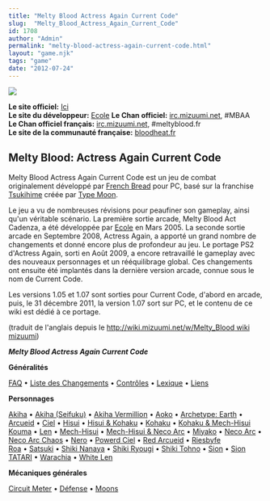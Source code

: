 ```yaml
---
title: "Melty Blood Actress Again Current Code"
slug:  "Melty_Blood_Actress_Again_Current_Code"
id: 1708
author: "Admin"
permalink: "melty-blood-actress-again-current-code.html"
layout: "game.njk"
tags: "game"
date: "2012-07-24"
---
```


![](/images/Mbcc.jpg)

**Le site officiel:** [Ici](http://meltyblood.info/)  
**Le site du développeur:** [Ecole](http://www.e56.info/mbaaps2/index.html)
 **Le Chan officiel:** [irc.mizuumi.net](http://widget.mibbit.com/?settings=b0c80f1a2b7c9987a0cb0742240f9110&server=irc.mizuumi.net&channel=%23mbaa&noServerTab=false),
\#MBAA  
**Le Chan officiel français:**
[irc.mizuumi.net](http://widget.mibbit.com/?settings=40efa8d1d131fba1f623f8f2ac86d382&server=irc.mizuumi.net&channel=%23meltyblood.fr),
\#meltyblood.fr  
**Le site de la communauté française:**
[bloodheat.fr](http://www.bloodheat.fr) 

## Melty Blood: Actress Again Current Code

Melty Blood Actress Again Current Code est un jeu de combat
originalement développé par [French
Bread](http://www13.plala.or.jp/french) pour PC, basé sur la franchise
[Tsukihime](http://www.typemoon.org/) créée par [Type
Moon](http://www.typemoon.com/).

Le jeu a vu de nombreuses révisions pour peaufiner son gameplay, ainsi
qu'un véritable scénario. La première sortie arcade, Melty Blood Act
Cadenza, a été développée par
[Ecole](http://www.e56.info/mbaaps2/index.html) en Mars 2005. La seconde
sortie arcade en Septembre 2008, Actress Again, a apporté un grand
nombre de changements et donné encore plus de profondeur au jeu. Le
portage PS2 d'Actress Again, sorti en Août 2009, a encore retravaillé le
gameplay avec des nouveaux personnages et un rééquilibrage global. Ces
changements ont ensuite été implantés dans la dernière version arcade,
connue sous le nom de Current Code.

Les versions 1.05 et 1.07 sont sorties pour Current Code, d'abord en
arcade, puis, le 31 décembre 2011, la version 1.07 sort sur PC, et le
contenu de ce wiki est dédié à ce portage.

(traduit de l'anglais depuis le [http://wiki.mizuumi.net/w/Melty_Blood
wiki
mizuumi](http://wiki.mizuumi.net/w/Melty_Blood_wiki_mizuumi "wikilink"))

***Melty Blood Actress Again Current Code***

**Généralités**

[FAQ](/index.php/Melty_Blood/FAQ "Melty Blood/FAQ") • [Liste des
Changements](/index.php/Melty_Blood/Changelist "Melty Blood/Changelist")
• [Contrôles](/index.php/Melty_Blood/Controls "Melty Blood/Controls") •
[Lexique](/index.php/Melty_Blood/Glossary "Melty Blood/Glossary") •
[Liens](/index.php/Melty_Blood/Links "Melty Blood/Links")

**Personnages**

[Akiha](/index.php/Melty_Blood/Akiha_Tohno "Melty Blood/Akiha Tohno") •
[Akiha
(Seifuku)](/index.php/Melty_Blood/Akiha_Tohno_\(Seifuku\) "Melty Blood/Akiha Tohno (Seifuku)")
• [Akiha
Vermillion](/index.php/Melty_Blood/Akiha_Vermillion "Melty Blood/Akiha Vermillion")
• [Aoko](/index.php/Melty_Blood/Aoko_Aozaki "Melty Blood/Aoko Aozaki") •
[Archetype:
Earth](/index.php/Melty_Blood/Archetype:_Earth "Melty Blood/Archetype: Earth")
•
[Arcueid](/index.php/Melty_Blood/Arcueid_Brunestud "Melty Blood/Arcueid Brunestud")
• [Ciel](/index.php/Melty_Blood/Ciel "Melty Blood/Ciel") •
[Hisui](/index.php/Melty_Blood/Hisui "Melty Blood/Hisui") • [Hisui &
Kohaku](/index.php/Melty_Blood/Hisui_%26_Kohaku "Melty Blood/Hisui & Kohaku")
• [Kohaku](/index.php/Melty_Blood/Kohaku "Melty Blood/Kohaku") • [Kohaku
&
Mech-Hisui](/index.php/Melty_Blood/Kohaku_%26_Mech-Hisui "Melty Blood/Kohaku & Mech-Hisui")  
[Kouma](/index.php/Melty_Blood/Kouma_Kishima "Melty Blood/Kouma Kishima")
• [Len](/index.php/Melty_Blood/Len "Melty Blood/Len") •
[Mech-Hisui](/index.php/Melty_Blood/Mech-Hisui "Melty Blood/Mech-Hisui")
• [Mech-Hisui & Neco
Arc](/index.php/Melty_Blood/Mech-Hisui_%26_Neco_Arc "Melty Blood/Mech-Hisui & Neco Arc")
•
[Miyako](/index.php/Melty_Blood/Miyako_Arima "Melty Blood/Miyako Arima")
• [Neco Arc](/index.php/Melty_Blood/Neco_Arc "Melty Blood/Neco Arc") •
[Neco Arc
Chaos](/index.php/Melty_Blood/Neco_Arc_Chaos "Melty Blood/Neco Arc Chaos")
• [Nero](/index.php/Melty_Blood/Nero_Chaos "Melty Blood/Nero Chaos") •
[Powerd
Ciel](/index.php/Melty_Blood/Powerd_Ciel "Melty Blood/Powerd Ciel") •
[Red
Arcueid](/index.php/Melty_Blood/Red_Arcueid "Melty Blood/Red Arcueid") •
[Riesbyfe](/index.php/Melty_Blood/Riesbyfe_Stridberg "Melty Blood/Riesbyfe Stridberg")  
[Roa](/index.php/Melty_Blood/Roa "Melty Blood/Roa") •
[Satsuki](/index.php/Melty_Blood/Satsuki_Yumiduka "Melty Blood/Satsuki Yumiduka")
• [Shiki
Nanaya](/index.php/Melty_Blood/Shiki_Nanaya "Melty Blood/Shiki Nanaya")
• [Shiki
Ryougi](/index.php/Melty_Blood/Shiki_Ryougi "Melty Blood/Shiki Ryougi")
• [Shiki
Tohno](/index.php/Melty_Blood/Shiki_Tohno "Melty Blood/Shiki Tohno") •
[Sion](/index.php/Melty_Blood/Sion_Eltnam_Atlasia "Melty Blood/Sion Eltnam Atlasia")
• [Sion
TATARI](/index.php/Melty_Blood/Sion_TATARI "Melty Blood/Sion TATARI") •
[Warachia](/index.php/Melty_Blood/Warachia "Melty Blood/Warachia") •
[White Len](/index.php/Melty_Blood/White_Len "Melty Blood/White Len")

**Mécaniques générales**

[Circuit
Meter](/index.php/Melty_Blood/Circuit_Meter "Melty Blood/Circuit Meter")
• [Défense](/index.php/Melty_Blood/Defense "Melty Blood/Defense") •
[Moons](/index.php/Melty_Blood/Moons "Melty Blood/Moons")
